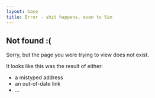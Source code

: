 ```yaml
---
layout: base
title: Error - shit happens, even to Vim
---
```


## Not found :(

<div id="error">
  <p>Sorry, but the page you were trying to view does not exist.</p>
  <p>It looks like this was the result of either:</p>
  <ul>
    <li>a mistyped address</li>
    <li>an out-of-date link</li>
    <li>...</li>
  </ul>
  <script>
  var GOOG_FIXURL_LANG = (navigator.language || '').slice(0,2),
  GOOG_FIXURL_SITE = location.host;
  </script>
  <script src="http://linkhelp.clients.google.com/tbproxy/lh/wm/fixurl.js"></script>
</div>
